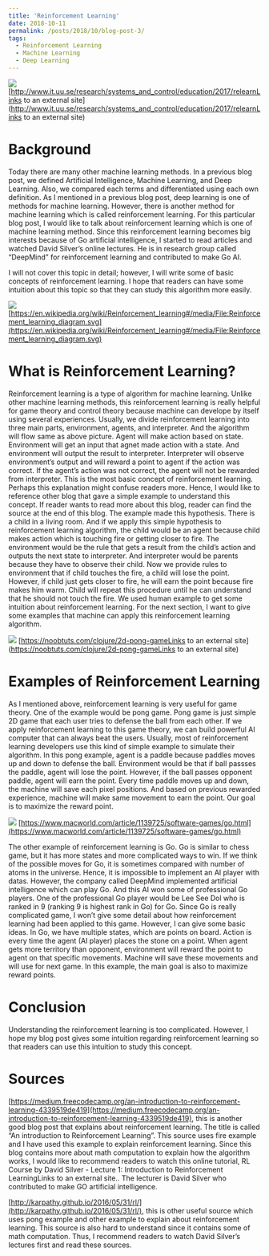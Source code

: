 ```yaml
---
title: 'Reinforcement Learning'
date: 2018-10-11
permalink: /posts/2018/10/blog-post-3/
tags:
  - Reinforcement Learning
  - Machine Learning
  - Deep Learning
---
```


![](http://www.it.uu.se/research/systems_and_control/education/2017/relearn/RL.png)
[http://www.it.uu.se/research/systems_and_control/education/2017/relearnLinks to an external site](http://www.it.uu.se/research/systems_and_control/education/2017/relearnLinks to an external site)

Background
======
Today there are many other machine learning methods. In a previous blog post, we defined Artificial Intelligence, Machine Learning, and Deep Learning. Also, we compared each terms and differentiated using each own definition. As I mentioned in a previous blog post, deep learning is one of methods for machine learning. However, there is another method for machine learning which is called reinforcement learning. For this particular blog post, I would like to talk about reinforcement learning which is one of machine learning method. Since this reinforcement learning becomes big interests because of Go artificial intelligence, I started to read articles and watched David Silver’s online lectures. He is in research group called “DeepMind” for reinforcement learning and contributed to make Go AI.

I will not cover this topic in detail; however, I will write some of basic concepts of reinforcement learning. I hope that readers can have some intuition about this topic so that they can study this algorithm more easily.

![](https://upload.wikimedia.org/wikipedia/commons/1/1b/Reinforcement_learning_diagram.svg)
[https://en.wikipedia.org/wiki/Reinforcement_learning#/media/File:Reinforcement_learning_diagram.svg](https://en.wikipedia.org/wiki/Reinforcement_learning#/media/File:Reinforcement_learning_diagram.svg)

What is Reinforcement Learning?
======
Reinforcement learning is a type of algorithm for machine learning. Unlike other machine learning methods, this reinforcement learning is really helpful for game theory and control theory because machine can develope by itself using several experiences. Usually, we divide reinforcement learning into three main parts, environment, agents, and interpreter. And the algorithm will flow same as above picture. Agent will make action based on state. Environment will get an input that agnet made action with a state. And environment will output the result to interpreter. Interpreter will observe environment’s output and will reward a point to agent if the action was correct. If the agent’s action was not correct, the agent will not be rewarded from interpreter. This is the most basic concept of reinforcement learning. Perhaps this explanation might confuse readers more. Hence, I would like to reference other blog that gave a simple example to understand this concept. If reader wants to read more about this blog, reader can find the source at the end of this blog. The example made this hypothesis. There is a child in a living room. And if we apply this simple hypothesis to reinforcement learning algorithm, the child would be an agent because child makes action which is touching fire or getting closer to fire. The environment would be the rule that gets a result from the child’s action and outputs the next state to interpreter. And interpreter would be parents because they have to observe their child. Now we provide rules to environment that if child touches the fire, a child will lose the point. However, if child just gets closer to fire, he will earn the point because fire makes him warm. Child will repeat this procedure until he can understand that he should not touch the fire. We used human example to get some intuition about reinforcement learning. For the next section, I want to give some examples that machine can apply this reinforcement learning algorithm.

![](https://noobtuts.com/content/clojure/2d-pong-game/preview.png)
[https://noobtuts.com/clojure/2d-pong-gameLinks to an external site](https://noobtuts.com/clojure/2d-pong-gameLinks to an external site)

Examples of Reinforcement Learning
======
As I mentioned above, reinforcement learning is very useful for game theory. One of the example would be pong game. Pong game is just simple 2D game that each user tries to defense the ball from each other. If we apply reinforcement learning to this game theory, we can build powerful AI computer that can always beat the users. Usually, most of reinforcement learning developers use this kind of simple example to simulate their algorithm. In this pong example, agent is a paddle because paddles moves up and down to defense the ball. Environment would be that if ball passses the paddle, agent will lose the point. However, if the ball passes opponent paddle, agent will earn the point. Every time paddle moves up and down, the machine will save each pixel positions. And based on previous rewarded experience, machine will make same movement to earn the point. Our goal is to maximize the reward point.

![](https://images.techhive.com/images/article/2012/09/go-game-thum-100003992-large.jpg)
[https://www.macworld.com/article/1139725/software-games/go.html](https://www.macworld.com/article/1139725/software-games/go.html)

The other example of reinforcement learning is Go. Go is similar to chess game, but it has more states and more complicated ways to win. If we think of the possible moves for Go, it is sometimes compared with number of atoms in the universe. Hence, it is impossible to implement an AI player with datas. However, the company called DeepMind implemented artificial intelligence which can play Go. And this AI won some of professional Go players. One of the professional Go player would be Lee See Dol who is ranked in 9 (ranking 9 is highest rank in Go) for Go. Since Go is really complicated game, I won’t give some detail about how reinforcement learning had been applied to this game. However, I can give some basic ideas. In Go, we have multiple states, which are points on board. Action is every time the agent (AI player) places the stone on a point. When agent gets more territory than opponent, environment will reward the point to agent on that specific movements. Machine will save these movements and will use for next game. In this example, the main goal is also to maximize reward points.

Conclusion
======
Understanding the reinforcement learning is too complicated. However, I hope my blog post gives some intuition regarding reinforcement learning so that readers can use this intuition to study this concept.

Sources
======
[https://medium.freecodecamp.org/an-introduction-to-reinforcement-learning-4339519de419](https://medium.freecodecamp.org/an-introduction-to-reinforcement-learning-4339519de419), this is another good blog post that explains about reinforcement learning. The title is called “An introduction to Reinforcement Learning”. This source uses fire example and I have used this example to explain reinforcement learning. Since this blog contains more about math computation to explain how the algorithm works, I would like to recommend readers to watch this online tutorial, RL Course by David Silver - Lecture 1: Introduction to Reinforcement LearningLinks to an external site.. The lecturer is David Silver who contributed to make GO artificial intelligence.

[http://karpathy.github.io/2016/05/31/rl/](http://karpathy.github.io/2016/05/31/rl/), this is other useful source which uses pong example and other example to explain about reinforcement learning. This source is also hard to understand since it contains some of math computation. Thus, I recommend readers to watch David Silver’s lectures first and read these sources.
